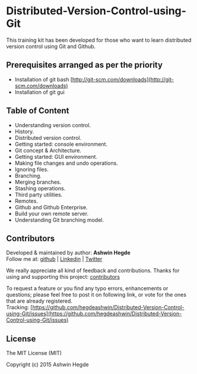 # Distributed-Version-Control-using-Git
This training kit has been developed for those who want to learn distributed version control using Git and Github.

## Prerequisites arranged as per the priority
* Installation of git bash [http://git-scm.com/downloads](http://git-scm.com/downloads)
* Installation of git gui

## Table of Content
* Understanding version control.
* History.
* Distributed version control.
* Getting started: console environment.
* Git concept & Architecture.
* Getting started: GUI environment.
* Making file changes and undo operations.
* Ignoring files.
* Branching.
* Merging branches.
* Stashing operations.
* Third party utilities.
* Remotes.
* Github and Github Enterprise.
* Build your own remote server.
* Understanding Git branching model.

## Contributors

Developed &amp; maintained by author: <b>Ashwin Hegde</b><br>
Follow me at: [github](https://github.com/hegdeashwin) | [Linkedin](http://in.linkedin.com/in/hegdeashwin) | [Twitter](https://twitter.com/hegdeashwin3)

We really appreciate all kind of feedback and contributions. Thanks for using and supporting this project: 
[contributors](//github.com/hegdeashwin/Distributed-Version-Control-using-Git/graphs/contributors)

To request a feature or you find any typo errors, enhancements or questions; please feel free to post it on following link, or vote for the ones that are already registered.
<br>Tracking: [https://github.com/hegdeashwin/Distributed-Version-Control-using-Git/issues](https://github.com/hegdeashwin/Distributed-Version-Control-using-Git/issues)

## License

The MIT License (MIT)

Copyright (c) 2015 Ashwin Hegde